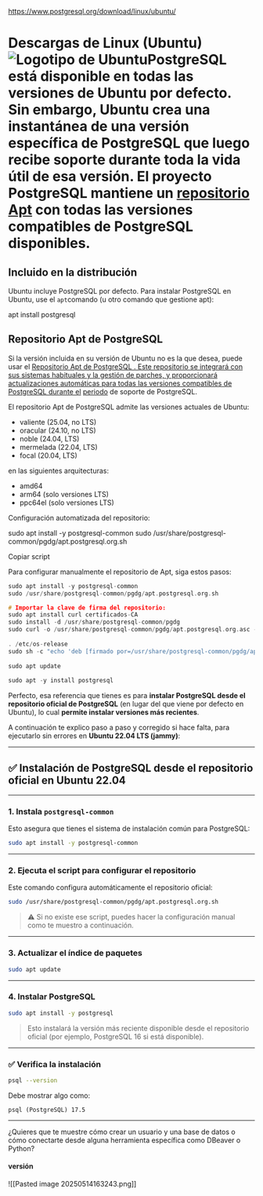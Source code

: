 
https://www.postgresql.org/download/linux/ubuntu/

# Descargas de Linux (Ubuntu)![Logotipo de Ubuntu](https://www.postgresql.org/media/img/ubuntu.svg)PostgreSQL está disponible en todas las versiones de Ubuntu por defecto. Sin embargo, Ubuntu crea una instantánea de una versión específica de PostgreSQL que luego recibe soporte durante toda la vida útil de esa versión. El proyecto PostgreSQL mantiene un [repositorio Apt](https://www.postgresql.org/download/linux/ubuntu/#apt) con todas las versiones compatibles de PostgreSQL disponibles.

## Incluido en la distribución

Ubuntu incluye PostgreSQL por defecto. Para instalar PostgreSQL en Ubuntu, use el `apt`comando (u otro comando que gestione apt):

apt install postgresql

## Repositorio Apt de PostgreSQL

Si la versión incluida en su versión de Ubuntu no es la que desea, puede usar el [Repositorio Apt de PostgreSQL . Este repositorio se integrará con sus sistemas habituales y la gestión de parches, y proporcionará actualizaciones automáticas para todas las versiones compatibles de PostgreSQL durante el](https://apt.postgresql.org/) [periodo](https://www.postgresql.org/support/versioning/) de soporte de PostgreSQL.

El repositorio Apt de PostgreSQL admite las versiones actuales de Ubuntu:

- valiente (25.04, no LTS)
- oracular (24.10, no LTS)
- noble (24.04, LTS)
- mermelada (22.04, LTS)
- focal (20.04, LTS)

en las siguientes arquitecturas:

- amd64
- arm64 (solo versiones LTS)
- ppc64el (solo versiones LTS)

Configuración automatizada del repositorio:

sudo apt install -y postgresql-common
sudo /usr/share/postgresql-common/pgdg/apt.postgresql.org.sh

Copiar script

Para configurar manualmente el repositorio de Apt, siga estos pasos:

```c
sudo apt install -y postgresql-common  
sudo /usr/share/postgresql-common/pgdg/apt.postgresql.org.sh
```

```c
# Importar la clave de firma del repositorio:  
sudo apt install curl certificados-CA  
sudo install -d /usr/share/postgresql-common/pgdg  
sudo curl -o /usr/share/postgresql-common/pgdg/apt.postgresql.org.asc --fail https://www.postgresql.org/media/keys/ACCC4CF8.asc  
  
. /etc/os-release  
sudo sh -c "echo 'deb [firmado por=/usr/share/postgresql-common/pgdg/apt.postgresql.org.asc] https://apt.postgresql.org/pub/repos/apt $VERSION_CODENAME-pgdg main' > /etc/apt/sources.list.d/pgdg.list"  
  
sudo apt update  
  
sudo apt -y install postgresql
```

Perfecto, esa referencia que tienes es para **instalar PostgreSQL desde el repositorio oficial de PostgreSQL** (en lugar del que viene por defecto en Ubuntu), lo cual **permite instalar versiones más recientes**.

A continuación te explico paso a paso y corregido si hace falta, para ejecutarlo sin errores en **Ubuntu 22.04 LTS (jammy)**:

---

## ✅ Instalación de PostgreSQL desde el repositorio oficial en Ubuntu 22.04

---

### 1. **Instala `postgresql-common`**

Esto asegura que tienes el sistema de instalación común para PostgreSQL:

```bash
sudo apt install -y postgresql-common
```

---

### 2. **Ejecuta el script para configurar el repositorio**

Este comando configura automáticamente el repositorio oficial:

```bash
sudo /usr/share/postgresql-common/pgdg/apt.postgresql.org.sh
```

> ⚠️ Si no existe ese script, puedes hacer la configuración manual como te muestro a continuación.

---


### 3. **Actualizar el índice de paquetes**

```bash
sudo apt update
```

---

### 4. **Instalar PostgreSQL**

```bash
sudo apt install -y postgresql
```

> Esto instalará la versión más reciente disponible desde el repositorio oficial (por ejemplo, PostgreSQL 16 si está disponible).

---

### ✅ Verifica la instalación

```bash
psql --version
```

Debe mostrar algo como:

```
psql (PostgreSQL) 17.5
```

---

¿Quieres que te muestre cómo crear un usuario y una base de datos o cómo conectarte desde alguna herramienta específica como DBeaver o Python?
#### versión 

![[Pasted image 20250514163243.png]]





